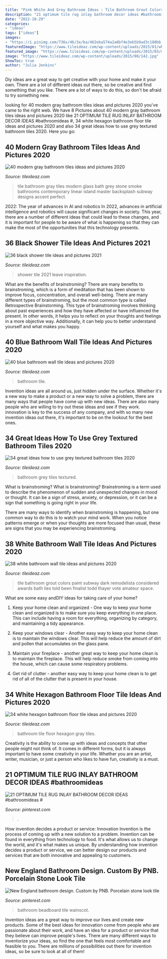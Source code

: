 ```yaml
---
title: "Pink White And Grey Bathroom Ideas : Tile Bathroom Grout Colors Paint Subway Dark Remodelista Considered Awards Bath Lies Told Been Finalist Todd Thayer Vote Amateur Space"
description: "21 optimum tile rug inlay bathroom decor ideas #bathroomideas #"
date: "2022-10-29"
categories:
- "ideas"
tags: ["ideas"]
images:
- "https://i.pinimg.com/736x/46/2e/ba/462eba574a2a6bf4e3eb5b9ad3c188bb.jpg"
featuredImage: "https://www.tileideaz.com/wp-content/uploads/2015/01/white_hexagon_bathroom_floor_tile_23.jpg"
featured_image: "https://www.tileideaz.com/wp-content/uploads/2015/03/modern_gray_bathroom_tiles_7.jpg"
image: "https://www.tileideaz.com/wp-content/uploads/2015/08/142.jpg"
ShowToc: true
author: "Julia Jenkins"
---
```



Diy ideas are a great way to get creative with your home and make it your own. There are a lot of different ideas out there, so be creative and find something that you like. There are a lot of ways to do this, so don't be afraid to try something new.

	

		
looking for 40 modern gray bathroom tiles ideas and pictures 2020 you've came to the right web. We have 8 Pictures about 40 modern gray bathroom tiles ideas and pictures 2020 like 21 OPTIMUM TILE RUG INLAY BATHROOM DECOR IDEAS #bathroomideas #, 34 white hexagon bathroom floor tile ideas and pictures 2020 and also 34 great ideas how to use grey textured bathroom tiles 2020. Here you go:
		
    
## 40 Modern Gray Bathroom Tiles Ideas And Pictures 2020

<img loading=lazy src="https://www.tileideaz.com/wp-content/uploads/2015/03/modern_gray_bathroom_tiles_7.jpg" onerror="this.onerror=null;this.src='https://tse4.mm.bing.net/th?id=OIP.YiySfz9xQ6K8JorP8IDRXAHaLJ&amp;pid=15.1';" alt="40 modern gray bathroom tiles ideas and pictures 2020">

_Source: tileideaz.com_

>tile bathroom gray tiles modern glass bath grey stone smoke bathrooms contemporary linear island master backsplash subway designs accent perfect. 

	

2022: The year of advances in AI and robotics
In 2022, advances in artificial intelligence and robotics will cause significant changes in society. This year, there are a number of different ideas that could lead to these changes, and it is important for people to be aware of what is happening so that they can make the most of the opportunities that this technology presents.

    
## 36 Black Shower Tile Ideas And Pictures 2021

<img loading=lazy src="https://www.tileideaz.com/wp-content/uploads/2015/01/black_shower_tile_10.jpg" onerror="this.onerror=null;this.src='https://tse2.mm.bing.net/th?id=OIP.TI7N5YfzWEsaJtMlbTwY8QHaKh&amp;pid=15.1';" alt="36 black shower tile ideas and pictures 2021">

_Source: tileideaz.com_

>shower tile 2021 leave inspiration. 

	

What are the benefits of brainstroming?
There are many benefits to brainstroming, which is a form of meditation that has been shown to improve focus, concentration, and overall well-being. There are many different types of brainstroming, but the most common type is called Retrospective Brainstorming. This type of brainstroming involves thinking about past experiences and how they have affected or have influenced the present. In other words, it helps you to reflect on your thoughts and feelings in a more objective way. Additionally, it can help you to better understand yourself and what makes you happy.

    
## 40 Blue Bathroom Wall Tile Ideas And Pictures 2020

<img loading=lazy src="https://www.tileideaz.com/wp-content/uploads/2015/03/blue_bathroom_wall_tile_16.jpg" onerror="this.onerror=null;this.src='https://tse1.mm.bing.net/th?id=OIP.UQ_RjIHR8qYxlps2tMiHgAHaJ3&amp;pid=15.1';" alt="40 blue bathroom wall tile ideas and pictures 2020">

_Source: tileideaz.com_

>bathroom tile. 

	

Invention ideas are all around us, just hidden under the surface. Whether it's a new way to make a product or a new way to solve a problem, there are many ways that people have come up with new ideas. There are also many people who are willing to try out these ideas and see if they work. innovation is key to the success of any company, and with so many new invention ideas out there, it's important to be on the lookout for the best ones.

    
## 34 Great Ideas How To Use Grey Textured Bathroom Tiles 2020

<img loading=lazy src="https://www.tileideaz.com/wp-content/uploads/2015/08/142.jpg" onerror="this.onerror=null;this.src='https://tse1.mm.bing.net/th?id=OIP.3gGUSEOUalezBMgKlM2qMQHaJ4&amp;pid=15.1';" alt="34 great ideas how to use grey textured bathroom tiles 2020">

_Source: tileideaz.com_

>bathroom grey tiles textured. 

	

What is brainstroming?
What is brainstroming?
 Brainstroming is a term used to describe the phenomenon of sudden and unexpected changes in mood or thought. It can be a sign of stress, anxiety, or depression, or it can be a sign that something is going right in your life.

There are many ways to identify when brainstroming is happening, but one common way to do this is to watch your mind work. When you notice patterns emerge or when your thoughts are more focused than usual, these are signs that you may be experiencing brainstroming.

    
## 38 White Bathroom Wall Tile Ideas And Pictures 2020

<img loading=lazy src="https://www.tileideaz.com/wp-content/uploads/2015/01/white_bathroom_wall_tile_10.jpg" onerror="this.onerror=null;this.src='https://tse4.mm.bing.net/th?id=OIP.m2Z9VlT9sHIawUshz3enSQHaLD&amp;pid=15.1';" alt="38 white bathroom wall tile ideas and pictures 2020">

_Source: tileideaz.com_

>tile bathroom grout colors paint subway dark remodelista considered awards bath lies told been finalist todd thayer vote amateur space. 

	

What are some easy andDIY ideas for taking care of your home?
1. Keep your home clean and organized - One way to keep your home clean and organized is to make sure you keep everything in one place. This can include having a room for everything, organizing by category, and maintaining a tidy appearance.
2. Keep your windows clear - Another easy way to keep your home clean is to maintain the windows clear. This will help reduce the amount of dirt and pollen that accumulates on the glass pane.

3. Maintain your fireplace - another great way to keep your home clean is to maintain the fireplace. This will help reduce smoke from coming into the house, which can cause some respiratory problems.

4. Get rid of clutter - another easy way to keep your home clean is to get rid of all of the clutter that is present in your house.

    
## 34 White Hexagon Bathroom Floor Tile Ideas And Pictures 2020

<img loading=lazy src="https://www.tileideaz.com/wp-content/uploads/2015/01/white_hexagon_bathroom_floor_tile_23.jpg" onerror="this.onerror=null;this.src='https://tse1.mm.bing.net/th?id=OIP.L4KOaOw1oiXCNQ-CC6qLiAHaJ3&amp;pid=15.1';" alt="34 white hexagon bathroom floor tile ideas and pictures 2020">

_Source: tileideaz.com_

>bathroom tile floor hexagon gray tiles. 

	

Creativity is the ability to come up with ideas and concepts that other people might not think of. It comes in different forms, but it is always important to have some creativity in your life. Whether you are an artist, writer, musician, or just a person who likes to have fun, creativity is a must.

    
## 21 OPTIMUM TILE RUG INLAY BATHROOM DECOR IDEAS #bathroomideas #

<img loading=lazy src="https://i.pinimg.com/736x/cf/50/de/cf50de1c132daba31ee68c014711b4c1.jpg" onerror="this.onerror=null;this.src='https://tse4.mm.bing.net/th?id=OIP.d3lPTfAnZ4FzjVKbkJJnLgHaLF&amp;pid=15.1';" alt="21 OPTIMUM TILE RUG INLAY BATHROOM DECOR IDEAS #bathroomideas #">

_Source: pinterest.com_

>. 

	

How invention decides a product or service: Innovation
Invention is the process of coming up with a new solution to a problem. Invention can be found in everything from technology to food. It's what allows us to change the world, and it's what makes us unique. By understanding how invention decides a product or service, we can better design our products and services that are both innovative and appealing to customers.

    
## New England Bathroom Design. Custom By PNB. Porcelain Stone Look Tile

<img loading=lazy src="https://i.pinimg.com/736x/46/2e/ba/462eba574a2a6bf4e3eb5b9ad3c188bb.jpg" onerror="this.onerror=null;this.src='https://tse4.mm.bing.net/th?id=OIP.W_o1c4Qzk2XLWC0SQV5Z_QHaLJ&amp;pid=15.1';" alt="New England bathroom design. Custom by PNB. Porcelain stone look tile">

_Source: pinterest.com_

>bathroom beadboard tile wainscot. 

	

Invention ideas are a great way to improve our lives and create new products. Some of the best ideas for innovation come from people who are passionate about their work, and have an idea for a product or service that they believe can improve people's lives. There are many different ways to inventorize your ideas, so find the one that feels most comfortable and feasible to you. There are millions of possibilities out there for invention ideas, so be sure to look at all of them!

